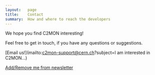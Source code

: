```yaml
---
layout:   page
title:    Contact
summary:  How and where to reach the developers
---
```


We hope you find C2MON interesting!

Feel free to get in touch, if you have any questions or suggestions.

[Email us!](mailto:c2mon-support@cern.ch?subject=I am interested in C2MON...)

[Add/Remove me from newsletter](https://simba3.web.cern.ch/simba3/SelfSubscription.aspx?groupName=c2mon-info)

